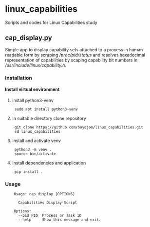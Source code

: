 # linux_capabilities
Scripts and codes for Linux Capabilities study

## cap_display.py
Simple app to display capability sets attached to a process in human readable form by scraping */proc/pid/status* and resolves hexadecimal representation of capabilities by scaping capability bit numbers in */usr/include/linux/capability.h*. 

### Installation
#### Install virtual environment
1. install python3-venv

        sudo apt install python3-venv


2. In suitable directory clone repository

        git clone https://github.com/boyejoo/linux_capabilities.git
        cd linux_capabilities

3. Install and activate venv

        python3 -m venv .
        source bin/activate
        
4. Install dependencies and application

        pip install .       

### Usage

        Usage: cap_display [OPTIONS]

          Capabilities Display Script

        Options:
          --pid PID  Process or Task ID
          --help     Show this message and exit.

        

        
